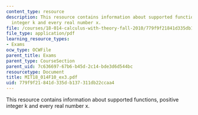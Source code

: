 ```yaml
---
content_type: resource
description: This resource contains information about supported functions, positive
  integer k and every real number x.
file: /courses/18-014-calculus-with-theory-fall-2010/779f9f21841d335db137311db22ccaa4_MIT18_014F10_ex3.pdf
file_type: application/pdf
learning_resource_types:
- Exams
ocw_type: OCWFile
parent_title: Exams
parent_type: CourseSection
parent_uid: 7c636697-67b6-b45d-2c14-bde3d6d544bc
resourcetype: Document
title: MIT18_014F10_ex3.pdf
uid: 779f9f21-841d-335d-b137-311db22ccaa4
---
```

This resource contains information about supported functions, positive integer k and every real number x.

